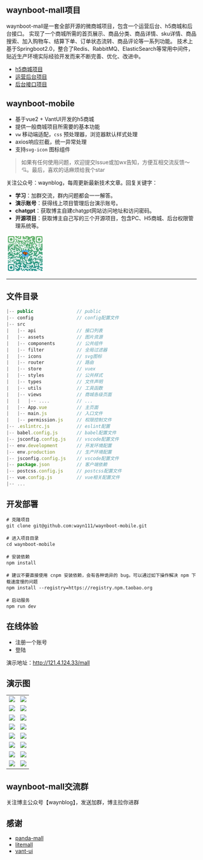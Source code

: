## waynboot-mall项目

waynboot-mall是一套全部开源的微商城项目，包含一个运营后台、h5商城和后台接口。
实现了一个商城所需的首页展示、商品分类、商品详情、sku详情、商品搜索、加入购物车、结算下单、订单状态流转、商品评论等一系列功能。
技术上基于Springboot2.0，整合了Redis、RabbitMQ、ElasticSearch等常用中间件，
贴近生产环境实际经验开发而来不断完善、优化、改进中。

- [h5商城项目](https://github.com/wayn111/waynboot-mobile)
- [运营后台项目](https://github.com/wayn111/waynboot-admin)  
- [后台接口项目](https://github.com/wayn111/waynboot-mall)  

## waynboot-mobile

* 基于vue2 + VantUI开发的h5商城
* 提供一般商城项目所需要的基本功能
* `vw` 移动端适配，`css` 预处理器，浏览器默认样式处理
* axios响应拦截，统一异常处理
* 支持`svg-icon` 图标组件

> 如果有任何使用问题，欢迎提交Issue或加wx告知，方便互相交流反馈～ 💘。最后，喜欢的话麻烦给我个star

关注公众号：waynblog，每周更新最新技术文章。回复关键字：
- **学习**：加群交流，群内问题都会一一解答。
- **演示账号**：获得线上项目管理后台演示账号。
- **chatgpt**：获取博主自建chatgpt网站访问地址和访问密码。
- **开源项目**：获取博主自己写的三个开源项目，包含PC、H5商城、后台权限管理系统等。

<img src="images/wx-mp-code.png" width = "100" />

---

## 文件目录
```javascript
|-- public                // public
|-- config                // config配置文件
|-- src
|   |-- api               // 接口列表
|   |-- assets            // 图片资源
|   |-- components        // 公共组件
|   |-- filter            // 全局过滤器
|   |-- icons             // svg图标
|   |-- router            // 路由
|   |-- store             // vuex
|   |-- styles            // 公共样式
|   |-- types             // 文件声明
|   |-- utils             // 工具函数
|   |-- views             // 商城各级页面
|   |   |-- ....          // ...
|   |-- App.vue           // 主页面
|   |-- main.js           // 入口文件
|   |-- permission.js     // 权限控制文件
|-- .eslintrc.js          // eslint配置
|-- babel.config.js       // babel配置文件
|-- jsconfig.config.js    // vscode配置文件
|-- env.development       // 开发环境配置
|-- env.production        // 生产环境配置
|-- jsconfig.config.js    // vscode配置文件
|-- package.json          // 客户端依赖
|-- postcss.config.js     // postcss配置文件
|-- vue.config.js         // vue相关配置文件
|-- ...
```

## 开发部署
```
# 克隆项目
git clone git@github.com:wayn111/waynboot-mobile.git

# 进入项目目录
cd waynboot-mobile

# 安装依赖
npm install

# 建议不要直接使用 cnpm 安装依赖，会有各种诡异的 bug。可以通过如下操作解决 npm 下载速度慢的问题
npm install --registry=https://registry.npm.taobao.org

# 启动服务
npm run dev
```

## 在线体验

- 注册一个账号
- 登陆

演示地址：http://121.4.124.33/mall

## 演示图

<table>
    <tr>
        <td><img src="https://oscimg.oschina.net/oscnet/up-747e6a1f87aec9b4def2fcfea35c31be89e.png"/></td>
        <td><img src="https://oscimg.oschina.net/oscnet/up-a7b38a69ee8c09664f418144e4fbd494b7a.png"/></td>
    </tr>
    <tr>
        <td><img src="https://oscimg.oschina.net/oscnet/up-b2c9a914706af384815f686dfad9421cb45.png"/></td>
        <td><img src="https://oscimg.oschina.net/oscnet/up-f20a1e9e524b6edc117a10bd473179800a2.png"/></td>
    </tr>
    <tr>
        <td><img src="https://oscimg.oschina.net/oscnet/up-46798559cd1c1c835bbb33ea7cad43e303b.png"/></td>
        <td><img src="https://oscimg.oschina.net/oscnet/up-65739b9ba4fbf5b3e7f6995b6fd789e560a.png"/></td>
    </tr>
    <tr>
        <td><img src="https://oscimg.oschina.net/oscnet/up-aa2db733e6bb8f69eca266ab80fbe5d47ed.png"/></td>
        <td><img src="https://oscimg.oschina.net/oscnet/up-9543fd81e990293ff0dfb271d4fc8c649aa.png"/></td>
    </tr>
    <tr>
        <td><img src="https://oscimg.oschina.net/oscnet/up-f8091881053964d500ae470454acd5d318b.png"/></td>
        <td><img src="https://oscimg.oschina.net/oscnet/up-96cfec4abf17eadda150babd7e1ad6ef656.png"/></td>
    </tr>
    <tr>
        <td><img src="https://oscimg.oschina.net/oscnet/up-b9adf7939b993c9665e998e4dbc1e6780ce.png"/></td>
        <td><img src="https://oscimg.oschina.net/oscnet/up-47d4dd70dd9a848e39e8578e9a2f5a09619.png"/></td>
    </tr>
    <tr>
        <td><img src="https://oscimg.oschina.net/oscnet/up-6a9d0719f9263522e017240e08154a4d670.png"/></td>
        <td><img src="https://oscimg.oschina.net/oscnet/up-989f6f1fb0a67abeb1f767516a4e6f55c66.png"/></td>
    </tr>
    <tr>
        <td><img src="https://oscimg.oschina.net/oscnet/up-d4b26026685d15d1af529fdbdb176bf651f.png"/></td>
        <td><img src="https://oscimg.oschina.net/oscnet/up-9460edfa3630e955643ff370d0979e7ab36.png"/></td>
    </tr>
</table>


## waynboot-mall交流群

关注博主公众号【waynblog】，发送加群，博主拉你进群

## 感谢

- [panda-mall](https://github.com/Ewall1106/vue-h5-template)
- [litemall](https://github.com/linlinjava/litemall)
- [vant-ui](https://github.com/youzan/vant)
